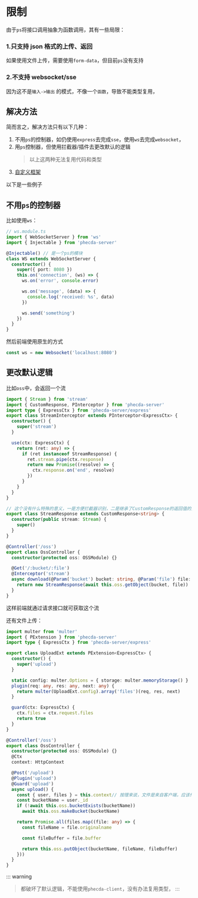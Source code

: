 # 限制

由于`ps`将接口调用抽象为函数调用，其有一些局限：

### 1.只支持 json 格式的上传、返回

如果使用文件上传，需要使用`form-data`，但目前`ps`没有支持

### 2.不支持 websocket/sse

因为这不是`输入->输出` 的模式，不像一个`函数`，导致不能类型复用，

## 解决方法

简而言之，解决方法只有以下几种：

1. 不用`ps`的控制器，如仍使用`express`去完成`sse`，使用`ws`去完成`websocket`，
2. 用`ps`控制器，但使用拦截器/插件去更改默认的逻辑
   > 以上这两种无法复用代码和类型
3. [自定义框架](./custom.md)

以下是一些例子

## 不用`ps`的控制器

比如使用`ws`：

```ts
// ws.module.ts
import { WebSocketServer } from 'ws'
import { Injectable } from 'phecda-server'

@Injectable() // 是一个ps的模块
class WS extends WebSocketServer {
  constructor() {
    super({ port: 8080 })
    this.on('connection', (ws) => {
      ws.on('error', console.error)

      ws.on('message', (data) => {
        console.log('received: %s', data)
      })

      ws.send('something')
    })
  }
}
```

然后前端使用原生的方式

```ts
const ws = new Websocket('localhost:8080')
```

## 更改默认逻辑

比如`oss`中，会返回一个流
```ts
import { Stream } from 'stream'
import { CustomResponse, PInterceptor } from 'phecda-server'
import type { ExpressCtx } from 'phecda-server/express'
export class StreamInterceptor extends PInterceptor<ExpressCtx> {
  constructor() {
    super('stream')
  }

  use(ctx: ExpressCtx) {
    return (ret: any) => {
      if (ret instanceof StreamResponse) {
        ret.stream.pipe(ctx.response)
        return new Promise((resolve) => {
          ctx.response.on('end', resolve)
        })
      }
    }
  }
}

// 这个没有什么特殊的意义，一是方便拦截器识别，二是继承了CustomResponse的返回值的方法会在phecda-client被屏蔽（类型上的作用，防止phecda-client去调用这个接口）
export class StreamResponse extends CustomResponse<string> {
  constructor(public stream: Stream) {
    super()
  }
}

@Controller('/oss')
export class OssController {
  constructor(protected oss: OSSModule) {}

  @Get('/:bucket/:file')
  @Interceptor('stream')
  async download(@Param('bucket') bucket: string, @Param('file') file: string) {
    return new StreamResponse(await this.oss.getObject(bucket, file))
  }
}
```
这样前端就通过请求接口就可获取这个流

还有文件上传：
```ts
import multer from 'multer'
import { PExtension } from 'phecda-server'
import type { ExpressCtx } from 'phecda-server/express'

export class UploadExt extends PExtension<ExpressCtx> {
  constructor() {
    super('upload')
  }

  static config: multer.Options = { storage: multer.memoryStorage() }
  plugin(req: any, res: any, next: any) {
    return multer(UploadExt.config).array('files')(req, res, next)
  }

  guard(ctx: ExpressCtx) {
    ctx.files = ctx.request.files
    return true
  }
}

@Controller('/oss')
export class OssController {
  constructor(protected oss: OSSModule) {}
  @Ctx
  context: HttpContext

  @Post('/upload')
  @Plugin('upload')
  @Guard('upload')
  async upload() {
    const { user, files } = this.context// 按理来说，文件是来自客户端，应该作为函数的参数而不是在上下文上，这里是破坏默认模式的
    const bucketName = user._id
    if (!await this.oss.bucketExists(bucketName))
      await this.oss.makeBucket(bucketName)

    return Promise.all(files.map((file: any) => {
      const fileName = file.originalname

      const fileBuffer = file.buffer

      return this.oss.putObject(bucketName, fileName, fileBuffer)
    }))
  }
}
```
::: warning

> 都破坏了默认逻辑，不能使用`phecda-client`，没有办法复用类型，
:::